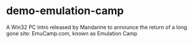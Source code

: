 # demo-emulation-camp
A Win32 PC Intro released by Mandarine to announce the return of a long gone site: EmuCamp.com, known as Emulation Camp
